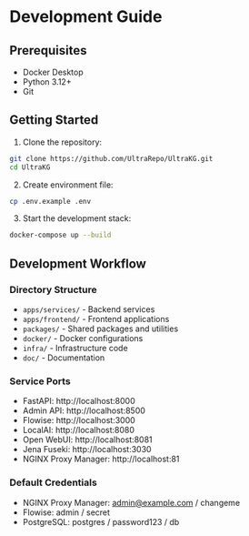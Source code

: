 # Development Guide

## Prerequisites
- Docker Desktop
- Python 3.12+
- Git

## Getting Started

1. Clone the repository:
```bash
git clone https://github.com/UltraRepo/UltraKG.git
cd UltraKG
```

2. Create environment file:
```bash
cp .env.example .env
```

3. Start the development stack:
```bash
docker-compose up --build
```

## Development Workflow

### Directory Structure
- `apps/services/` - Backend services
- `apps/frontend/` - Frontend applications
- `packages/` - Shared packages and utilities
- `docker/` - Docker configurations
- `infra/` - Infrastructure code
- `doc/` - Documentation

### Service Ports
- FastAPI: http://localhost:8000
- Admin API: http://localhost:8500
- Flowise: http://localhost:3000
- LocalAI: http://localhost:8080
- Open WebUI: http://localhost:8081
- Jena Fuseki: http://localhost:3030
- NGINX Proxy Manager: http://localhost:81

### Default Credentials
- NGINX Proxy Manager: admin@example.com / changeme
- Flowise: admin / secret
- PostgreSQL: postgres / password123 / db 
